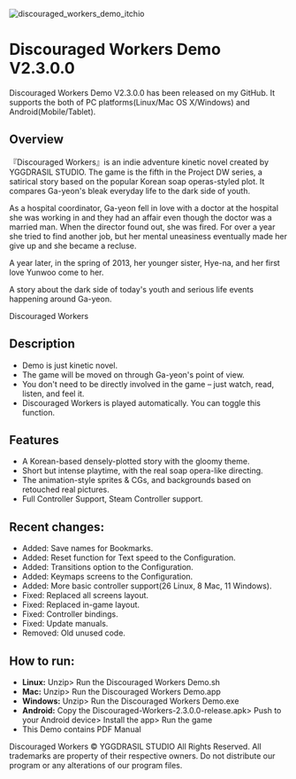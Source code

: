 ![discouraged_workers_demo_itchio](https://cloud.githubusercontent.com/assets/5509466/11607854/c4fd32ca-9b9a-11e5-862f-842bd64a1f0c.png)

# Discouraged Workers Demo V2.3.0.0

Discouraged Workers Demo V2.3.0.0 has been released on my GitHub. It supports the both of PC platforms(Linux/Mac OS X/Windows) and Android(Mobile/Tablet).

##  Overview

『Discouraged Workers』is an indie adventure kinetic novel created by YGGDRASIL STUDIO. The game is the fifth in the Project DW series, a satirical story based on the popular Korean soap operas-styled plot. It compares Ga-yeon's bleak everyday life to the dark side of youth. 

 As a hospital coordinator, Ga-yeon fell in love with a doctor at the hospital she was working in and they had an affair even though the doctor was a married man. When the director found out, she was fired. For over a year she tried to find another job, but her mental uneasiness eventually made her give up and she became a recluse. 

 A year later, in the spring of 2013, her younger sister, Hye-na, and her first love Yunwoo come to her. 

 A story about the dark side of today's youth and serious life events happening around Ga-yeon. 

 Discouraged Workers 

##  Description
* Demo is just kinetic novel.
* The game will be moved on through Ga-yeon's point of view.
* You don't need to be directly involved in the game – just watch, read, listen, and feel it.
* Discouraged Workers is played automatically. You can toggle this function.

##  Features
* A Korean-based densely-plotted story with the gloomy theme.
* Short but intense playtime, with the real soap opera-like directing.
* The animation-style sprites & CGs, and backgrounds based on retouched real pictures.
* Full Controller Support, Steam Controller support.

##  Recent changes:

* Added: Save names for Bookmarks.
* Added: Reset function for Text speed to the Configuration.
* Added: Transitions option to the Configuration.
* Added: Keymaps screens to the Configuration.
* Added: More basic controller support(26 Linux, 8 Mac, 11 Windows).
* Fixed: Replaced all screens layout.
* Fixed: Replaced in-game layout.
* Fixed: Controller bindings.
* Fixed: Update manuals.
* Removed: Old unused code.

##  How to run:

* **Linux:** Unzip> Run the Discouraged Workers Demo.sh
* **Mac:** Unzip> Run the Discouraged Workers Demo.app
* **Windows:** Unzip> Run the Discouraged Workers Demo.exe
* **Android:** Copy the Discouraged-Workers-2.3.0.0-release.apk> Push to your Android device> Install the app> Run the game
* This Demo contains PDF Manual

Discouraged Workers :copyright: YGGDRASIL STUDIO All Rights Reserved.
All trademarks are property of their respective owners. Do not distribute our program or any alterations of our program files.
